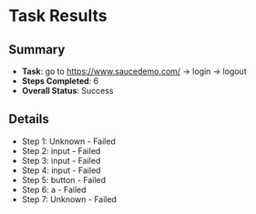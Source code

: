
# Task Results

## Summary
- **Task**: go to https://www.saucedemo.com/ -> login -> logout
- **Steps Completed**: 6
- **Overall Status**: Success

## Details
- Step 1: Unknown - Failed
- Step 2: input - Failed
- Step 3: input - Failed
- Step 4: input - Failed
- Step 5: button - Failed
- Step 6: a - Failed
- Step 7: Unknown - Failed
